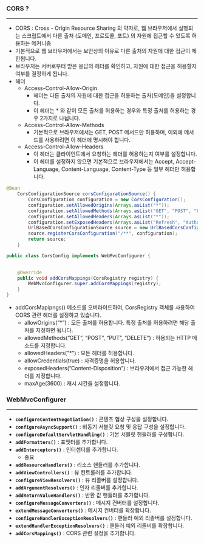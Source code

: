 ### CORS ?

---

- CORS : Cross - Origin Resource Sharing 의 약자로, 웹 브라우저에서 실행되는 스크립트에서 다른 출처 (도메인, 프로토콜, 포트) 의 자원에 접근할 수 있도록 허용하는 메커니즘
- 기본적으로 웹 브라우저에서는 보안상의 이유로 다른 출처의 자원에 대한 접근이 제한됩니다.
- 브라우저는 서버로부터 받은 응답의 헤더를 확인하고, 자원에 대한 접근을 허용할지 여부를 결정하게 됩니다.
- 헤더
    - Access-Control-Allow-Origin
        - 헤더는 다른 출처의 자원에 대한 접근을 허용하는 출처(도메인)을 설정합니다.
        - 이 헤더는 * 와 같이 모든 출처를 허용하는 경우와 특정 출처를 허용하는 경우 2가지로 나뉩니다.
    - Access-Control-Allow-Methods
        - 기본적으로 브라우저에서는 GET, POST 메서드만 허용하며, 이외에 메서드를 사용하려면 이 헤더에 명시해야 합니다.
    - Access-Control-Allow-Headers
        - 이 헤더는 클라이언트에서 요청하는 헤더를 허용하는지 여부를 설정합니다.
        - 이 헤더를 설정하지 않으면 기본적으로 브라우저에서는 Accept, Accept-Language, Content-Language, Content-Type 등 일부 헤더만 허용합니다.

```java
@Bean
    CorsConfigurationSource corsConfigurationSource() {
        CorsConfiguration configuration = new CorsConfiguration();
        configuration.setAllowedOrigins(Arrays.asList("*"));
        configuration.setAllowedMethods(Arrays.asList("GET", "POST", "PATCH", "DELETE"));
        configuration.setAllowedHeaders(Arrays.asList("*"));
        configuration.setExposedHeaders(Arrays.asList("Refresh", "Authorization"));
        UrlBasedCorsConfigurationSource source = new UrlBasedCorsConfigurationSource();
        source.registerCorsConfiguration("/**", configuration);
        return source;
    }
```

```java
public class CorsConfig implements WebMvcConfigurer {

    
    @Override
    public void addCorsMappings(CorsRegistry registry) {
        WebMvcConfigurer.super.addCorsMappings(registry);
    }
}
```

- addCorsMapipngs() 메소드를 오버라이드하여, CorsRegistry 객체를 사용하여 CORS 관련 헤더를 설정하고 있습니다.
    - allowOrigins(”*”) : 모든 출처를 허용합니다. 특정 출처를 허용하려면 해당 출처를 지정하면 됩니다.
    - allowedMethods(”GET”, “POST”, “PUT”, “DELETE”) : 허용되는 HTTP 메소드를 지정합니다.
    - allowedHeaders(”*”) : 모든 헤더를 허용합니다.
    - allowCredentials(true) : 자격증명을 허용합니다.
    - exposedHeaders(”Content-Disposition”) : 브라우저에서 접근 가능한 헤더를 지정합니다.
    - maxAge(3600) : 캐시 시간을 설정합니다.

### WebMvcConfigurer

---

- **`configureContentNegotiation()`** : 콘텐츠 협상 구성을 설정합니다.
- **`configureAsyncSupport()`** : 비동기 서블릿 요청 및 응답 구성을 설정합니다.
- **`configureDefaultServletHandling()`** : 기본 서블릿 핸들러를 구성합니다.
- **`addFormatters()`** : 포맷터를 추가합니다.
- **`addInterceptors()`** : 인터셉터를 추가합니다.
    - 중요
- **`addResourceHandlers()`** : 리소스 핸들러를 추가합니다.
- **`addViewControllers()`** : 뷰 컨트롤러를 추가합니다.
- **`configureViewResolvers()`** : 뷰 리졸버를 설정합니다.
- **`addArgumentResolvers()`** : 인자 리졸버를 추가합니다.
- **`addReturnValueHandlers()`** : 반환 값 핸들러를 추가합니다.
- **`configureMessageConverters()`** : 메시지 컨버터를 설정합니다.
- **`extendMessageConverters()`** : 메시지 컨버터를 확장합니다.
- **`configureHandlerExceptionResolvers()`** : 핸들러 예외 리졸버를 설정합니다.
- **`extendHandlerExceptionResolvers()`** : 핸들러 예외 리졸버를 확장합니다.
- **`addCorsMappings()`** : CORS 관련 설정을 추가합니다.